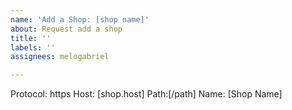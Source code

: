 ```yaml
---
name: 'Add a Shop: [shop name]'
about: Request add a shop
title: ''
labels: ''
assignees: melogabriel

---
```


Protocol: https
Host: [shop.host]
Path:[/path]
Name: [Shop Name]
